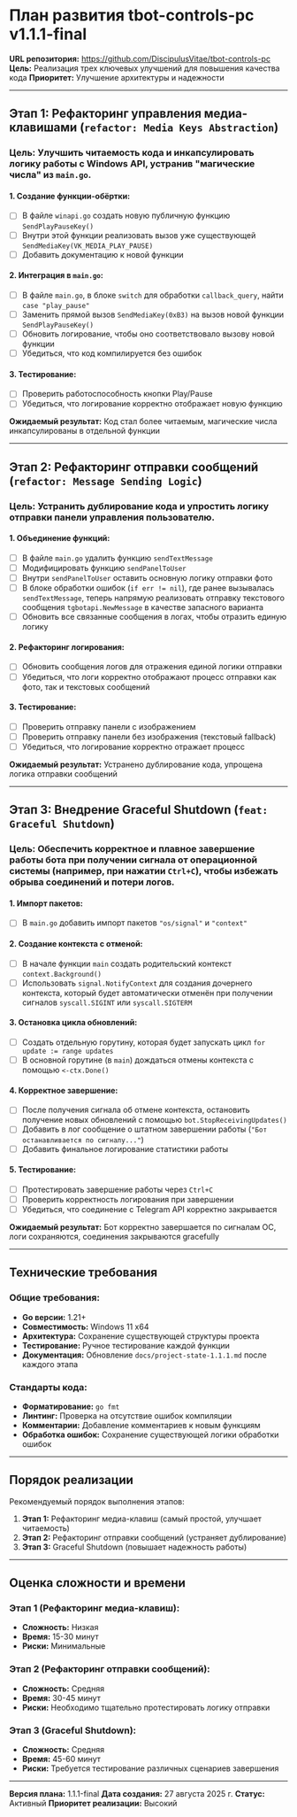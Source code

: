# План развития tbot-controls-pc v1.1.1-final

**URL репозитория:** https://github.com/DiscipulusVitae/tbot-controls-pc
**Цель:** Реализация трех ключевых улучшений для повышения качества кода
**Приоритет:** Улучшение архитектуры и надежности

---

## **Этап 1: Рефакторинг управления медиа-клавишами (`refactor: Media Keys Abstraction`)**

### **Цель:** Улучшить читаемость кода и инкапсулировать логику работы с Windows API, устранив "магические числа" из `main.go`.

#### **1. Создание функции-обёртки:**
- [ ] В файле `winapi.go` создать новую публичную функцию `SendPlayPauseKey()`
- [ ] Внутри этой функции реализовать вызов уже существующей `SendMediaKey(VK_MEDIA_PLAY_PAUSE)`
- [ ] Добавить документацию к новой функции

#### **2. Интеграция в `main.go`:**
- [ ] В файле `main.go`, в блоке `switch` для обработки `callback_query`, найти `case "play_pause"`
- [ ] Заменить прямой вызов `SendMediaKey(0xB3)` на вызов новой функции `SendPlayPauseKey()`
- [ ] Обновить логирование, чтобы оно соответствовало вызову новой функции
- [ ] Убедиться, что код компилируется без ошибок

#### **3. Тестирование:**
- [ ] Проверить работоспособность кнопки Play/Pause
- [ ] Убедиться, что логирование корректно отображает новую функцию

**Ожидаемый результат:** Код стал более читаемым, магические числа инкапсулированы в отдельной функции

---

## **Этап 2: Рефакторинг отправки сообщений (`refactor: Message Sending Logic`)**

### **Цель:** Устранить дублирование кода и упростить логику отправки панели управления пользователю.

#### **1. Объединение функций:**
- [ ] В файле `main.go` удалить функцию `sendTextMessage`
- [ ] Модифицировать функцию `sendPanelToUser`
- [ ] Внутри `sendPanelToUser` оставить основную логику отправки фото
- [ ] В блоке обработки ошибок (`if err != nil`), где ранее вызывалась `sendTextMessage`, теперь напрямую реализовать отправку текстового сообщения `tgbotapi.NewMessage` в качестве запасного варианта
- [ ] Обновить все связанные сообщения в логах, чтобы отразить единую логику

#### **2. Рефакторинг логирования:**
- [ ] Обновить сообщения логов для отражения единой логики отправки
- [ ] Убедиться, что логи корректно отображают процесс отправки как фото, так и текстовых сообщений

#### **3. Тестирование:**
- [ ] Проверить отправку панели с изображением
- [ ] Проверить отправку панели без изображения (текстовый fallback)
- [ ] Убедиться, что логирование корректно отражает процесс

**Ожидаемый результат:** Устранено дублирование кода, упрощена логика отправки сообщений

---

## **Этап 3: Внедрение Graceful Shutdown (`feat: Graceful Shutdown`)**

### **Цель:** Обеспечить корректное и плавное завершение работы бота при получении сигнала от операционной системы (например, при нажатии `Ctrl+C`), чтобы избежать обрыва соединений и потери логов.

#### **1. Импорт пакетов:**
- [ ] В `main.go` добавить импорт пакетов `"os/signal"` и `"context"`

#### **2. Создание контекста с отменой:**
- [ ] В начале функции `main` создать родительский контекст `context.Background()`
- [ ] Использовать `signal.NotifyContext` для создания дочернего контекста, который будет автоматически отменён при получении сигналов `syscall.SIGINT` или `syscall.SIGTERM`

#### **3. Остановка цикла обновлений:**
- [ ] Создать отдельную горутину, которая будет запускать цикл `for update := range updates`
- [ ] В основной горутине (в `main`) дождаться отмены контекста с помощью `<-ctx.Done()`

#### **4. Корректное завершение:**
- [ ] После получения сигнала об отмене контекста, остановить получение новых обновлений с помощью `bot.StopReceivingUpdates()`
- [ ] Добавить в лог сообщение о штатном завершении работы (`"Бот останавливается по сигналу..."`)
- [ ] Добавить финальное логирование статистики работы

#### **5. Тестирование:**
- [ ] Протестировать завершение работы через `Ctrl+C`
- [ ] Проверить корректность логирования при завершении
- [ ] Убедиться, что соединение с Telegram API корректно закрывается

**Ожидаемый результат:** Бот корректно завершается по сигналам ОС, логи сохраняются, соединения закрываются gracefully

---

## **Технические требования**

### **Общие требования:**
- **Go версии:** 1.21+
- **Совместимость:** Windows 11 x64
- **Архитектура:** Сохранение существующей структуры проекта
- **Тестирование:** Ручное тестирование каждой функции
- **Документация:** Обновление `docs/project-state-1.1.1.md` после каждого этапа

### **Стандарты кода:**
- **Форматирование:** `go fmt`
- **Линтинг:** Проверка на отсутствие ошибок компиляции
- **Комментарии:** Добавление комментариев к новым функциям
- **Обработка ошибок:** Сохранение существующей логики обработки ошибок

---

## **Порядок реализации**

Рекомендуемый порядок выполнения этапов:

1. **Этап 1:** Рефакторинг медиа-клавиш (самый простой, улучшает читаемость)
2. **Этап 2:** Рефакторинг отправки сообщений (устраняет дублирование)
3. **Этап 3:** Graceful Shutdown (повышает надежность работы)

---

## **Оценка сложности и времени**

### **Этап 1 (Рефакторинг медиа-клавиш):**
- **Сложность:** Низкая
- **Время:** 15-30 минут
- **Риски:** Минимальные

### **Этап 2 (Рефакторинг отправки сообщений):**
- **Сложность:** Средняя
- **Время:** 30-45 минут
- **Риски:** Необходимо тщательно протестировать логику отправки

### **Этап 3 (Graceful Shutdown):**
- **Сложность:** Средняя
- **Время:** 45-60 минут
- **Риски:** Требуется тестирование различных сценариев завершения

---

**Версия плана:** 1.1.1-final
**Дата создания:** 27 августа 2025 г.
**Статус:** Активный
**Приоритет реализации:** Высокий
